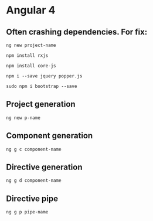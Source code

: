 # Angular 4

## Often crashing dependencies. For fix:

`ng new project-name`

`npm install rxjs`

`npm install core-js`

`npm i --save jquery popper.js`

`sudo npm i bootstrap --save`

## Project generation 

`ng new p-name`

## Component generation

`ng g c component-name`

## Directive generation

`ng g d component-name`

## Directive pipe

`ng g p pipe-name`